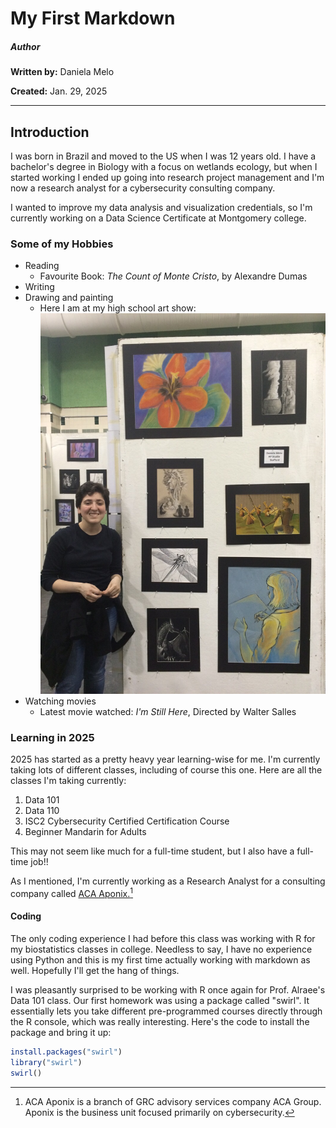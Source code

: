 # My First Markdown 
##### Author
**Written by:** Daniela Melo

**Created:** Jan. 29, 2025

---

## Introduction
I was born in Brazil and moved to the US when I was 12 years old. I have a bachelor's degree in Biology with a focus on wetlands ecology, but when I started working I ended up going into research project management and I'm now a research analyst for a cybersecurity consulting company. 

I wanted to improve my data analysis and visualization credentials, so I'm currently working on a Data Science Certificate at Montgomery college. 

### Some of my Hobbies 
- Reading
  - Favourite Book: *The Count of Monte Cristo*, by Alexandre Dumas
- Writing
- Drawing and painting
  - Here I am at my high school art show:
    ![High School Art Show](ArtShow.jpg)
- Watching movies
  - Latest movie watched: *I'm Still Here*, Directed by Walter Salles 

### Learning in 2025
2025 has started as a pretty heavy year learning-wise for me. I'm currently taking lots of different classes, including of course this one. 
Here are all the classes I'm taking currently: 

1. Data 101
2. Data 110
3. ISC2 Cybersecurity Certified Certification Course
4. Beginner Mandarin for Adults

This may not seem like much for a full-time student, but I also have a full-time job!! 

As I mentioned, I'm currently working as a Research Analyst for a consulting company called [ACA Aponix.](https://www.acaglobal.com/our-solutions/cybersecurity-privacy-risk)[^1]
[^1]:ACA Aponix is a branch of GRC advisory services company ACA Group. Aponix is the business unit focused primarily on cybersecurity. 

#### Coding
The only coding experience I had before this class was working with R for my biostatistics classes in college. Needless to say, I have no experience using Python and this is my first time actually working with markdown as well. Hopefully I'll get the hang of things. 

I was pleasantly surprised to be working with R once again for Prof. Alraee's Data 101 class. Our first homework was using a package called "swirl". It essentially lets you take different pre-programmed courses directly through the R console, which was really interesting. 
Here's the code to install the package and bring it up: 

```R
install.packages("swirl")
library("swirl")
swirl()
```


